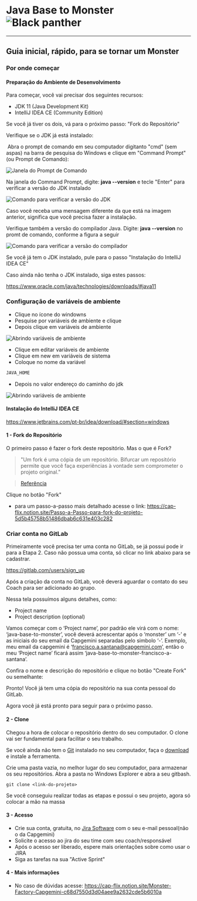  # **Java Base to Monster** ![Black panther](/imagens/favicon.png)

---

## Guia inicial, rápido, para se tornar um Monster

### Por onde começar

#### Preparação do Ambiente de Desenvolvimento

Para começar, você vai precisar dos seguintes recursos:

- JDK 11 (Java Development Kit)
- IntelliJ IDEA CE (Community Edition)

Se você já tiver os dois, vá para o próximo passo: "Fork do Repositório"

Verifique se o JDK já está instalado:

​	Abra o prompt de comando em seu computador digitanto "cmd" (sem aspas) na barra de pesquisa do Windows e clique em "Command Prompt" (ou Prompt de Comando):

![Janela do Prompt de Comando](/imagens/cmd-prompt.jpg)
				
Na janela do Command Prompt, digite: **java --version** e tecle "Enter" para verificar a versão do JDK instalado

![Comando para verificar a versão do JDK](/imagens/check-jdk-version-1.jpg)

Caso você receba uma mensagem diferente da que está na imagem anterior, significa que você precisa fazer a instalação.

Verifique também a versão do compilador Java. Digite: **java --version** no promt de comando, conforme a figura a seguir

![Comando para verificar a versão do compilador](/imagens/java-compiler-version-1.jpg)




Se você já tem o JDK instalado, pule para o passo "Instalação do IntelliJ IDEA CE"

Caso ainda não tenha o JDK instalado, siga estes passos:

https://www.oracle.com/java/technologies/downloads/#java11


### Configuração de variáveis de ambiente

-  Clique no ícone do windowns
-  Pesquise por variáveis de ambiente e clique
-  Depois clique em variáveis de ambiente

![Abrindo variáveis de ambiente](imagens/passo1.png)


- Clique em editar variáveis de ambiente
- Clique em new em variáveis de sistema
- Coloque no nome da variável
```bash
JAVA_HOME
```
- Depois no valor endereço do caminho do jdk

![Abrindo variáveis de ambiente](imagens/passo2.png)


#### Instalação do IntelliJ IDEA CE

https://www.jetbrains.com/pt-br/idea/download/#section=windows





#### 1 - Fork do Repositório

O primeiro passo é fazer o fork deste repositório. Mas o que é Fork?

> "Um fork é uma cópia de um repositório. Bifurcar um repositório permite  que você faça experiências à vontade sem comprometer o projeto original."

> [Referência](https://docs.github.com/pt/get-started/quickstart/fork-a-repo)

Clique no botão "Fork"

- para um passo-a-passo mais detalhado acesse o link: https://cap-flix.notion.site/Passo-a-Passo-para-fork-do-projeto-5d5b45758b51486dbab6c631e403c282


 ###  Criar conta no GitLab
Primeiramente você precisa ter uma conta no GitLab, se já possui pode ir para a Etapa 2. Caso não possua uma conta, só clicar no link abaixo para se cadastrar.

https://gitlab.com/users/sign_up

Após a criação da conta no GitLab, você deverá aguardar o contato do seu Coach para ser adicionado ao grupo.




Nessa tela possuímos alguns detalhes, como:

- Project name
- Project description (optional)

Vamos começar com o ‘Project name’, por padrão ele virá com o nome: ‘java-base-to-monster’, você deverá acrescentar após o ‘monster’ um ‘-’ e as iniciais do seu email da Capgemini separadas pelo simbolo ‘-’. Exemplo, meu email da capgemini é ‘francisco.a.santana@capgemini.com’, então o meu ‘Project name’ ficará assim ‘java-base-to-monster-francisco-a-santana’.




Confira o nome e descrição do repositório e clique no botão "Create Fork" ou semelhante:

Pronto! Você já tem uma cópia do repositório na sua conta pessoal do GitLab.


Agora você já está pronto para seguir para o próximo passo.



#### 2 - Clone

Chegou a hora de colocar o repositório dentro do seu computador. O clone vai ser fundamental para facilitar o seu trabalho.

Se você ainda não tem o [Git](https://github.com/git-for-windows/git/releases/download/v2.37.3.windows.1/Git-2.37.3-64-bit.exe) instalado no seu computador, faça o [download](https://github.com/git-for-windows/git/releases/download/v2.37.3.windows.1/Git-2.37.3-64-bit.exe) e instale a ferramenta.

Crie uma pasta vazia, no melhor lugar do seu computador, para armazenar os seu repositórios. Abra a pasta no Windows Explorer e abra a seu gitbash.

````
git clone <link-do-projeto>
````

Se você conseguiu realizar todas as etapas e possui o seu projeto, agora só colocar a mão na massa 

#### 3 - Acesso

- Crie sua conta, gratuita, no [Jira Software](https://www.atlassian.com/software/jira/free) com o seu e-mail pessoal(não o da Capgemini)
- Solicite o acesso ao jira do seu time com seu coach/responsável
- Após o acesso ser liberado, espere mais orientações sobre como usar o JIRA
- Siga as tarefas na sua "Active Sprint"

#### 4 - Mais informações

- No caso de dúvidas acesse: https://cap-flix.notion.site/Monster-Factory-Capgemini-c68d7550d3d04aee9a2632cde5b6010a
